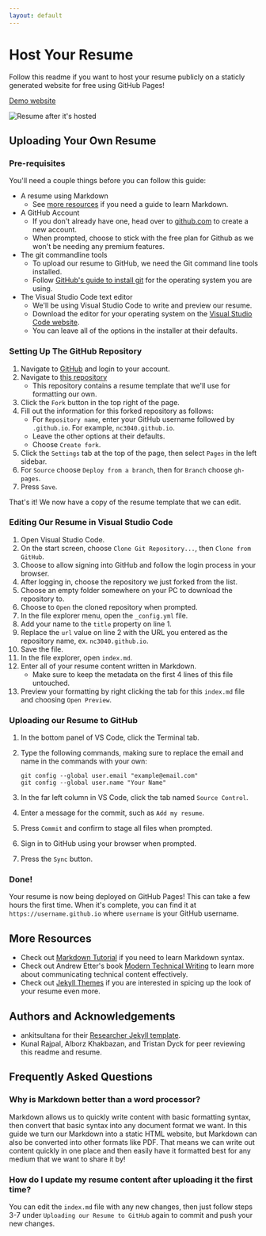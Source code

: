 ```yaml
---
layout: default
---
```


# Host Your Resume

Follow this readme if you want to host your resume publicly on a staticly generated website for free using GitHub Pages!

[Demo website](https://nc3040.github.io)

![Resume after it's hosted](https://cdn.discordapp.com/attachments/484229849955827712/1037111899168444506/chrome_2022-11-01_16-09-13.gif)

## Uploading Your Own Resume

### Pre-requisites

You'll need a couple things before you can follow this guide:
- A resume using Markdown
    - See [more resources](#more-resources) if you need a guide to learn Markdown.
- A GitHub Account
    - If you don't already have one, head over to [github.com](https://github.com) to create a new account.
    - When prompted, choose to stick with the free plan for Github as we won't be needing any premium features.
- The git commandline tools
    - To upload our resume to GitHub, we need the Git command line tools installed. 
    - Follow [GitHub's guide to install git](https://github.com/git-guides/install-git) for the operating system you are using.
- The Visual Studio Code text editor
    - We'll be using Visual Studio Code to write and preview our resume. 
    - Download the editor for your operating system on the [Visual Studio Code website](https://code.visualstudio.com/).
    - You can leave all of the options in the installer at their defaults.

### Setting Up The GitHub Repository

1. Navigate to [GitHub](https://github.com/) and login to your account.
2. Navigate to [this repository](https://github.com/nc3040/nc3040.github.io)
    - This repository contains a resume template that we'll use for formatting our own.
3. Click the `Fork` button in the top right of the page.
4. Fill out the information for this forked repository as follows:
    - For `Repository name`, enter your GitHub username followed by `.github.io`. For example, `nc3040.github.io`.
    - Leave the other options at their defaults.
    - Choose `Create fork`.
5. Click the `Settings` tab at the top of the page, then select `Pages` in the left sidebar.
6. For `Source` choose `Deploy from a branch`, then for `Branch` choose `gh-pages`.
7. Press `Save`.

That's it! We now have a copy of the resume template that we can edit.

### Editing Our Resume in Visual Studio Code

1. Open Visual Studio Code.
2. On the start screen, choose `Clone Git Repository...`, then `Clone from GitHub`.
3. Choose to allow signing into GitHub and follow the login process in your browser.
4. After logging in, choose the repository we just forked from the list.
5. Choose an empty folder somewhere on your PC to download the repository to.
6. Choose to `Open` the cloned repository when prompted.
7. In the file explorer menu, open the `_config.yml` file.
8. Add your name to the `title` property on line 1.
9. Replace the `url` value on line 2 with the URL you entered as the repository name, ex. `nc3040.github.io`.
10. Save the file.
11. In the file explorer, open `index.md`.
12. Enter all of your resume content written in Markdown. 
    - Make sure to keep the metadata on the first 4 lines of this file untouched.
13. Preview your formatting by right clicking the tab for this `index.md` file and choosing `Open Preview`.

### Uploading our Resume to GitHub

1. In the bottom panel of VS Code, click the Terminal tab.
2. Type the following commands, making sure to replace the email and name in the commands with your own:

    ```
    git config --global user.email "example@email.com"
    git config --global user.name "Your Name"
    ```

3. In the far left column in VS Code, click the tab named `Source Control`.
4. Enter a message for the commit, such as `Add my resume`.
5. Press `Commit` and confirm to stage all files when prompted.
6. Sign in to GitHub using your browser when prompted.
7. Press the `Sync` button.

### Done!

Your resume is now being deployed on GitHub Pages! This can take a few hours the first time. When it's complete, you can find it at `https://username.github.io` where `username` is your GitHub username.

## More Resources

- Check out [Markdown Tutorial](https://www.markdowntutorial.com/) if you need to learn Markdown syntax.
- Check out Andrew Etter's book [Modern Technical Writing](https://www.amazon.ca/Modern-Technical-Writing-Introduction-Documentation-ebook/dp/B01A2QL9SS) to learn more about communicating technical content effectively.
- Check out [Jekyll Themes](https://jekyllthemes.io/) if you are interested in spicing up the look of your resume even more.

## Authors and Acknowledgements

- ankitsultana for their [Researcher Jekyll template](https://github.com/ankitsultana/researcher).
- Kunal Rajpal, Alborz Khakbazan, and Tristan Dyck for peer reviewing this readme and resume.

## Frequently Asked Questions

### Why is Markdown better than a word processor?
Markdown allows us to quickly write content with basic formatting syntax, then convert that basic syntax into any document format we want. In this guide we turn our Markdown into a static HTML website, but Markdown can also be converted into other formats like PDF. That means we can write out content quickly in one place and then easily have it formatted best for any medium that we want to share it by!

### How do I update my resume content after uploading it the first time?
You can edit the `index.md` file with any new changes, then just follow steps 3-7 under `Uploading our Resume to GitHub` again to commit and push your new changes.

